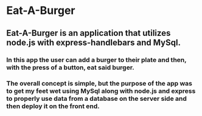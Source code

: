 # Eat-A-Burger

## Eat-A-Burger is an application that utilizes node.js with express-handlebars and MySql.

### In this app the user can add a burger to their plate and then, with the press of a button, eat said burger.

### The overall concept is simple, but the purpose of the app was to get my feet wet using MySql along with node.js and express to properly use data from a database on the server side and then deploy it on the front end.